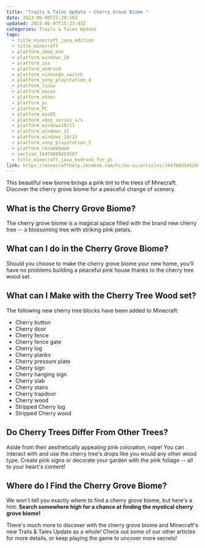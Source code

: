 ```yaml
---
title: "Trails & Tales Update – Cherry Grove Biome "
date: 2023-06-06T21:29:10Z
updated: 2023-06-07T15:23:43Z
categories: Trails & Tales Update
tags:
  - title_minecraft_java_edition
  - title_minecraft
  - platform_xbox_one
  - platform_windows_10
  - platform_ios
  - platform_android
  - platform_nintendo_switch
  - platform_sony_playstation_4
  - platform_linux
  - platform_macos
  - platform_other
  - platform_pc
  - platform_PC
  - platform_macOS
  - platform_xbox_series_x/s
  - platform_windows10/11
  - platform_windows_11
  - platform_windows_10/11
  - platform_sony_playstation_5
  - platform_chromebook
  - section_16474069459597
  - title_minecraft_java_bedrock_for_pc
link: https://minecrafthelp.zendesk.com/hc/en-us/articles/16476035452941-Trails-Tales-Update-Cherry-Grove-Biome-
---
```


This beautiful new biome brings a pink tint to the trees of Minecraft. Discover the cherry grove biome for a peaceful change of scenery.

## What is the Cherry Grove Biome?

The cherry grove biome is a magical space filled with the brand new cherry tree -- a blossoming tree with striking pink petals.

## What can I do in the Cherry Grove Biome?

Should you choose to make the cherry grove biome your new home, you'll have no problems building a peaceful pink house thanks to the cherry tree wood set.

## What can I Make with the Cherry Tree Wood set?

The following new cherry tree blocks have been added to Minecraft:

-   Cherry button​
-   Cherry door​
-   Cherry fence​
-   Cherry fence gate​
-   Cherry log​
-   Cherry planks​
-   Cherry pressure plate​
-   Cherry sign​
-   Cherry hanging sign​
-   Cherry slab​
-   Cherry stairs​
-   Cherry trapdoor​
-   Cherry wood​
-   Stripped Cherry log​
-   Stripped Cherry wood

## Do Cherry Trees Differ From Other Trees?

Aside from their aesthetically appealing pink coloration, nope! You can interact with and use the cherry tree's drops like you would any other wood type. Create pink signs or decorate your garden with the pink foliage -- all to your heart's content!

## Where do I Find the Cherry Grove Biome?

We won't tell you exactly where to find a cherry grove biome, but here's a hint: **Search somewhere high for a chance at finding the mystical cherry grove biome!**

There's much more to discover with the cherry grove biome and Minecraft's new Trails & Tales Update as a whole! Check out some of our other articles for more details, or keep playing the game to uncover more secrets!
